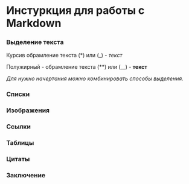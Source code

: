 # Инстуркция для работы с Markdown

### Выделение текста

Курсив обрамление текста (*) или (_) - *текст*

Полужирный - обрамление текста (**) или (__) - **текст**

_Для нужно начертания можно комбинировать способы выделения._

### Списки

### Изображения

### Ссылки

### Таблицы

### Цитаты

### Заключение

